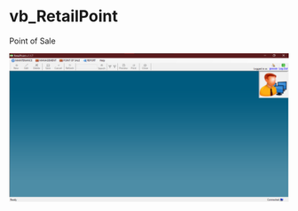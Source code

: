 # vb_RetailPoint
Point of Sale 

![RetailPointOfSale](https://github.com/rowen101/vb_RetailPoint/blob/main/photo/1.png)
